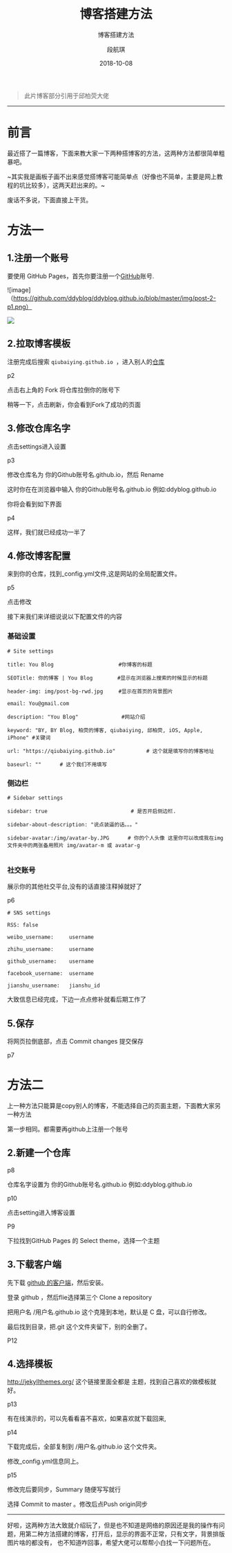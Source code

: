 ﻿---
layout:     post
title:      博客搭建方法
subtitle:   博客搭建方法
date:       2018-10-08
author:     段航琪
header-img: img/home-bg-o.jpg
catalog: true
tags:
    - blog
---
>此片博客部分引用于邱柏荧大佬

---


# 前言
最近搭了一篇博客，下面来教大家一下两种搭博客的方法，这两种方法都很简单粗暴吧。

~其实我是画板子画不出来感觉搭博客可能简单点（好像也不简单，主要是网上教程的坑比较多），这两天赶出来的。~

废话不多说，下面直接上干货。

# 方法一

## 1.注册一个账号

要使用 GitHub Pages，首先你要注册一个[GitHub](https://github.com/)账号.

![image]（https://github.com/ddyblog/ddyblog.github.io/blob/master/img/post-2-p1.png）

![](https://github.com/ddyblog/ddyblog.github.io/blob/master/img/post-2-p1.png)
## 2.拉取博客模板

注册完成后搜索  `qiubaiying.github.io `，进入别人的[仓库](https://github.com/qiubaiying/qiubaiying.github.io)

p2

点击右上角的 Fork 将仓库拉倒你的账号下

稍等一下，点击刷新，你会看到Fork了成功的页面

## 3.修改仓库名字

点击settings进入设置

p3

修改仓库名为 你的Github账号名.github.io，然后 Rename

这时你在在浏览器中输入 你的Github账号名.github.io 例如:ddyblog.github.io

你将会看到如下界面

p4

这样，我们就已经成功一半了

## 4.修改博客配置

来到你的仓库，找到_config.yml文件,这是网站的全局配置文件。

p5

点击修改

接下来我们来详细说说以下配置文件的内容

### 基础设置
```
# Site settings

title: You Blog                     #你博客的标题

SEOTitle: 你的博客 | You Blog        #显示在浏览器上搜索的时候显示的标题

header-img: img/post-bg-rwd.jpg     #显示在首页的背景图片

email: You@gmail.com    

description: "You Blog"              #网站介绍

keyword: "BY, BY Blog, 柏荧的博客, qiubaiying, 邱柏荧, iOS, Apple, iPhone" #关键词

url: "https://qiubaiying.github.io"          # 这个就是填写你的博客地址

baseurl: ""      # 这个我们不用填写
```

### 侧边栏

```
# Sidebar settings

sidebar: true                           # 是否开启侧边栏.

sidebar-about-description: "说点装逼的话。。。"

sidebar-avatar:/img/avatar-by.JPG      # 你的个人头像 这里你可以改成我在img文件夹中的两张备用照片 img/avatar-m 或 avatar-g


```

### 社交账号

展示你的其他社交平台,没有的话直接注释掉就好了

p6

```
# SNS settings

RSS: false

weibo_username:     username

zhihu_username:     username

github_username:    username

facebook_username:  username

jianshu_username:   jianshu_id

```


大致信息已经完成，下边一点点修补就看后期工作了

## 5.保存

将网页拉倒底部，点击 Commit changes 提交保存

p7

# 方法二

上一种方法只能算是copy别人的博客，不能选择自己的页面主题，下面教大家另一种方法

第一步相同。都需要再github上注册一个账号

## 2.新建一个仓库

p8

仓库名字设置为 你的Github账号名.github.io 例如:ddyblog.github.io

p10

点击setting进入博客设置

P9

下拉找到GitHub Pages 的 Select theme，选择一个主题

## 3.下载客户端

先下载 [ github 的客户端]( https://desktop.github.com/)，然后安装。 

登录 github ，然后flie选择第三个 Clone a repository

把用户名 /用户名.github.io 这个克隆到本地，默认是 C 盘，可以自行修改。

最后找到目录，把.git 这个文件夹留下，别的全删了。

P12

## 4.选择模板

http://jekyllthemes.org/ 这个链接里面全都是 主题，找到自己喜欢的做模板就好。

p13

有在线演示的，可以先看看喜不喜欢，如果喜欢就下载回来,

p14

下载完成后，全部复制到 /用户名.github.io 这个文件夹。

修改_config.yml信息同上。

p15

修改完后要同步，Summary 随便写写就行

选择 Commit to master 。修改后点Push origin同步


*****
好啦，这两种方法大致就介绍玩了，但是也不知道是网络的原因还是我的操作有问题，用第二种方法搭建的博客，打开后，显示的界面不正常，只有文字，背景排版图片啥的都没有，
也不知道咋回事，希望大佬可以帮帮小白找一下问题所在。



	










